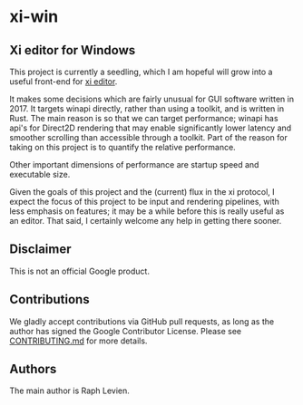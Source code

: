 # xi-win

## Xi editor for Windows

This project is currently a seedling, which I am hopeful will grow
into a useful front-end for [xi editor](https://github.com/google/xi-editor).

It makes some decisions which are fairly unusual for GUI software
written in 2017. It targets winapi directly, rather than using a
toolkit, and is written in Rust. The main reason is so that we can
target performance; winapi has api's for Direct2D rendering that may
enable significantly lower latency and smoother scrolling than
accessible through a toolkit. Part of the reason for taking on this
project is to quantify the relative performance.

Other important dimensions of performance are startup speed and
executable size.

Given the goals of this project and the (current) flux in the xi
protocol, I expect the focus of this project to be input and rendering
pipelines, with less emphasis on features; it may be a while before
this is really useful as an editor. That said, I certainly welcome
any help in getting there sooner.

## Disclaimer

This is not an official Google product.

## Contributions

We gladly accept contributions via GitHub pull requests, as long as
the author has signed the Google Contributor License. Please see
[CONTRIBUTING.md](CONTRIBUTING.md) for more details.

## Authors

The main author is Raph Levien.
